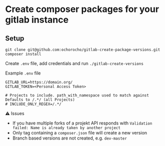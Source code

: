 # Create composer packages for your gitlab instance

## Setup

```
git clone git@github.com:ochorocho/gitlab-create-package-versions.git
composer install
```

Create `.env` file, add credentials and run `./gitlab-create-versions`

Example `.env` file

```
GITLAB_URL=https://domain.org/
GITLAB_TOKEN=<Personal Access Token>

# Projects to include. path_with_namespace used to match against Defaults to /.*/ (all Projects)
# INCLUDE_ONLY_REGEX=/.*/
```

:warning: Issues

* If you have multiple forks of a projekt API responds with `Validation failed: Name is already taken by another project`
* Only tag containing a `composer.json` file will create a new version
* Branch based versions are not created, e.g. `dev-master`